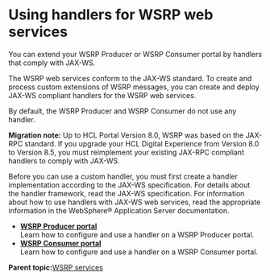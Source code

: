 # Using handlers for WSRP web services

You can extend your WSRP Producer or WSRP Consumer portal by handlers that comply with JAX-WS.

The WSRP web services conform to the JAX-WS standard. To create and process custom extensions of WSRP messages, you can create and deploy JAX-WS compliant handlers for the WSRP web services.

By default, the WSRP Producer and WSRP Consumer do not use any handler.

**Migration note:** Up to HCL Portal Version 8.0, WSRP was based on the JAX-RPC standard. If you upgrade your HCL Digital Experience from Version 8.0 to Version 8.5, you must reimplement your existing JAX-RPC compliant handlers to comply with JAX-WS.

Before you can use a custom handler, you must first create a handler implementation according to the JAX-WS specification. For details about the handler framework, read the JAX-WS specification. For information about how to use handlers with JAX-WS web services, read the appropriate information in the WebSphere® Application Server documentation.

-   **[WSRP Producer portal](../admin-system/wsrpt_websrvc_handlers_prod.md)**  
Learn how to configure and use a handler on a WSRP Producer portal.
-   **[WSRP Consumer portal](../admin-system/wsrpt_websrvc_handlers_cons.md)**  
Learn how to configure and use a handler on a WSRP Consumer portal.

**Parent topic:**[WSRP services](../admin-system/wsrpc.md)

